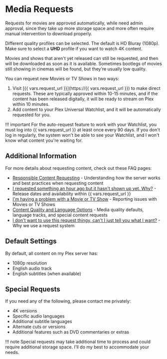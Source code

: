 # Media Requests

Requests for movies are approved automatically, while need admin approval, since they take up more storage space and more often require manual intervention to download properly.

Different quality profiles can be selected. The default is HD Bluray (1080p). Make sure to select a **UHD** profile if you want to watch 4K content.

Movies and shows that aren't yet released can still be requested, and then will be downloaded as soon as it is available. Sometimes bootlegs of movies still showing in cinemas will be found, but they're usually low quality.

You can request new Movies or TV Shows in two ways:

1. Visit [{{ vars.request_url }}](https://{{ vars.request_url }}) to make direct requests. These are typically approved within 10-15 minutes, and if the content has been released digitally, it will be ready to stream on Plex within 10 minutes.
2. Add content to your Plex Universal Watchlist, and it will be automatically requested for you.

!!! important
    For the auto-request feature to work with your Watchlist, you must log into {{ vars.request_url }} at least once every 90 days. If you don't log in regularly, the system won't be able to see your Watchlist, and I won't know what content you're waiting for.

## Additional Information
For more details about requesting content, check out these FAQ pages:

- [Responsible Content Requesting](../faq/responsible-content-requests.md) - Understanding how the server works and best practices when requesting content
- [I requested something an hour ago but it hasn't shown up yet. Why?](../faq/missing-requests.md) - Release dates and availability within {{ vars.request_url }}
- [I'm having a problem with a Movie or TV Show](../faq/content-issues.md) - Reporting issues with Movies or TV Shows
- [Content Quality and Language Options](../faq/special-requests.md) - Media quality defaults, language tracks, and special content requests
- [I don't want to use this request thingy, can't I just tell you what I want?](../faq/i-dont-want-to-use-jellyseerr.md) - Why we use a request system


## Default Settings
By default, all content on my Plex server has:

- 1080p resolution
- English audio track
- English subtitles (when available)

## Special Requests
If you need any of the following, please contact me privately:

- 4K versions
- Specific audio languages
- Additional subtitle languages
- Alternate cuts or versions
- Additional features such as DVD commentaries or extras

!!! note
    Special requests may take additional time to process and could require additional storage space. I'll do my best to accommodate your needs.
